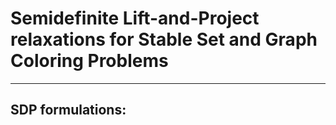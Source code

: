 # Semidefinite Lift-and-Project relaxations for Stable Set and Graph Coloring Problems

---------------------------------------------------------------------------------
SDP formulations:
---------------------------------------------------------------------------------
